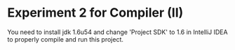 # Experiment 2 for Compiler (II)

You need to install jdk 1.6u54 and change 'Project SDK' to 1.6 in IntelliJ IDEA to properly compile and run this project.

